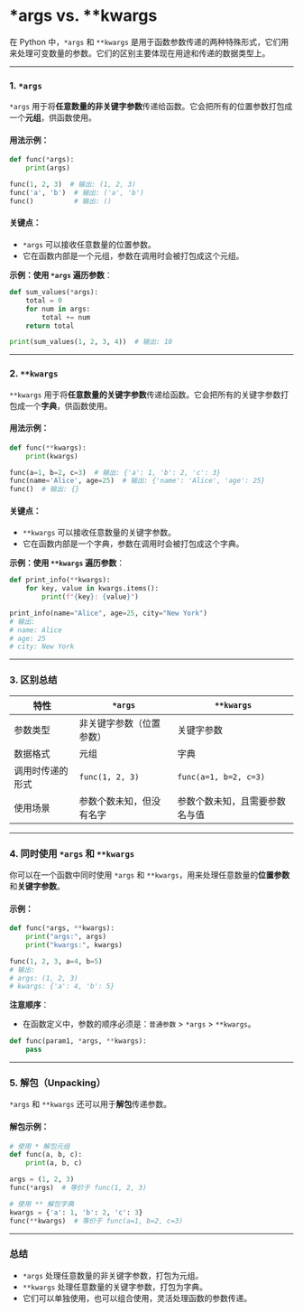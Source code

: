 # \*args vs. \*\*kwargs
在 Python 中，`*args` 和 `**kwargs` 是用于函数参数传递的两种特殊形式，它们用来处理可变数量的参数。它们的区别主要体现在用途和传递的数据类型上。

---

### **1. `*args`**

`*args` 用于将**任意数量的非关键字参数**传递给函数。它会把所有的位置参数打包成一个**元组**，供函数使用。

#### **用法示例**：

```python
def func(*args):
    print(args)

func(1, 2, 3)  # 输出: (1, 2, 3)
func('a', 'b')  # 输出: ('a', 'b')
func()          # 输出: ()
```

#### **关键点**：

- `*args` 可以接收任意数量的位置参数。
- 它在函数内部是一个元组，参数在调用时会被打包成这个元组。

**示例：使用 `*args` 遍历参数**：

```python
def sum_values(*args):
    total = 0
    for num in args:
        total += num
    return total

print(sum_values(1, 2, 3, 4))  # 输出: 10
```

---

### **2. `**kwargs`**

`**kwargs` 用于将**任意数量的关键字参数**传递给函数。它会把所有的关键字参数打包成一个**字典**，供函数使用。

#### **用法示例**：

```python
def func(**kwargs):
    print(kwargs)

func(a=1, b=2, c=3)  # 输出: {'a': 1, 'b': 2, 'c': 3}
func(name='Alice', age=25)  # 输出: {'name': 'Alice', 'age': 25}
func()  # 输出: {}
```

#### **关键点**：

- `**kwargs` 可以接收任意数量的关键字参数。
- 它在函数内部是一个字典，参数在调用时会被打包成这个字典。

**示例：使用 `**kwargs` 遍历参数**：

```python
def print_info(**kwargs):
    for key, value in kwargs.items():
        print(f"{key}: {value}")

print_info(name="Alice", age=25, city="New York")
# 输出:
# name: Alice
# age: 25
# city: New York
```

---

### **3. 区别总结**

|特性|`*args`|`**kwargs`|
|---|---|---|
|参数类型|非关键字参数（位置参数）|关键字参数|
|数据格式|元组|字典|
|调用时传递的形式|`func(1, 2, 3)`|`func(a=1, b=2, c=3)`|
|使用场景|参数个数未知，但没有名字|参数个数未知，且需要参数名与值|

---

### **4. 同时使用 `*args` 和 `**kwargs`**

你可以在一个函数中同时使用 `*args` 和 `**kwargs`，用来处理任意数量的**位置参数**和**关键字参数**。

#### **示例**：

```python
def func(*args, **kwargs):
    print("args:", args)
    print("kwargs:", kwargs)

func(1, 2, 3, a=4, b=5)
# 输出:
# args: (1, 2, 3)
# kwargs: {'a': 4, 'b': 5}
```

**注意顺序**：

- 在函数定义中，参数的顺序必须是：`普通参数` > `*args` > `**kwargs`。

```python
def func(param1, *args, **kwargs):
    pass
```

---

### **5. 解包（Unpacking）**

`*args` 和 `**kwargs` 还可以用于**解包**传递参数。

#### **解包示例**：

```python
# 使用 * 解包元组
def func(a, b, c):
    print(a, b, c)

args = (1, 2, 3)
func(*args)  # 等价于 func(1, 2, 3)

# 使用 ** 解包字典
kwargs = {'a': 1, 'b': 2, 'c': 3}
func(**kwargs)  # 等价于 func(a=1, b=2, c=3)
```

---

### 总结

- `*args` 处理任意数量的非关键字参数，打包为元组。
- `**kwargs` 处理任意数量的关键字参数，打包为字典。
- 它们可以单独使用，也可以组合使用，灵活处理函数的参数传递。